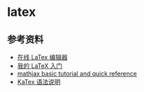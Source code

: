 # latex

## 参考资料

- [在线 LaTex 编辑器](https://www.codecogs.com/latex/eqneditor.php)
- [我的 LaTeX 入门](https://blog.csdn.net/shujuelin/article/details/79340373)
- [mathjax basic tutorial and quick reference](https://math.meta.stackexchange.com/questions/5020/mathjax-basic-tutorial-and-quick-reference)
- [KaTex 语法说明](https://blog.csdn.net/lvsehaiyang1993/article/details/82832290)
